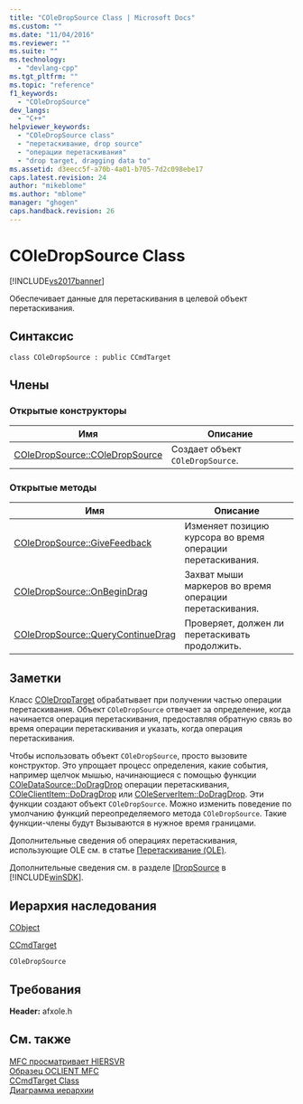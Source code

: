 ```yaml
---
title: "COleDropSource Class | Microsoft Docs"
ms.custom: ""
ms.date: "11/04/2016"
ms.reviewer: ""
ms.suite: ""
ms.technology: 
  - "devlang-cpp"
ms.tgt_pltfrm: ""
ms.topic: "reference"
f1_keywords: 
  - "COleDropSource"
dev_langs: 
  - "C++"
helpviewer_keywords: 
  - "COleDropSource class"
  - "перетаскивание, drop source"
  - "операции перетаскивания"
  - "drop target, dragging data to"
ms.assetid: d3eecc5f-a70b-4a01-b705-7d2c098ebe17
caps.latest.revision: 24
author: "mikeblome"
ms.author: "mblome"
manager: "ghogen"
caps.handback.revision: 26
---
```

# COleDropSource Class
[!INCLUDE[vs2017banner](../../assembler/inline/includes/vs2017banner.md)]

Обеспечивает данные для перетаскивания в целевой объект перетаскивания.  
  
## Синтаксис  
  
```  
class COleDropSource : public CCmdTarget  
```  
  
## Члены  
  
### Открытые конструкторы  
  
|Имя|Описание|  
|---------|--------------|  
|[COleDropSource::COleDropSource](../Topic/COleDropSource::COleDropSource.md)|Создает объект `COleDropSource`.|  
  
### Открытые методы  
  
|Имя|Описание|  
|---------|--------------|  
|[COleDropSource::GiveFeedback](../Topic/COleDropSource::GiveFeedback.md)|Изменяет позицию курсора во время операции перетаскивания.|  
|[COleDropSource::OnBeginDrag](../Topic/COleDropSource::OnBeginDrag.md)|Захват мыши маркеров во время операции перетаскивания.|  
|[COleDropSource::QueryContinueDrag](../Topic/COleDropSource::QueryContinueDrag.md)|Проверяет, должен ли перетаскивать продолжить.|  
  
## Заметки  
 Класс [COleDropTarget](../Topic/COleDropTarget%20Class.md) обрабатывает при получении частью операции перетаскивания.  Объект `COleDropSource` отвечает за определение, когда начинается операция перетаскивания, предоставляя обратную связь во время операции перетаскивания и указать, когда операция перетаскивания.  
  
 Чтобы использовать объект `COleDropSource`, просто вызовите конструктор.  Это упрощает процесс определения, какие события, например щелчок мышью, начинающиеся с помощью функции [COleDataSource::DoDragDrop](../Topic/COleDataSource::DoDragDrop.md) операции перетаскивания, [COleClientItem::DoDragDrop](../Topic/COleClientItem::DoDragDrop.md) или [COleServerItem::DoDragDrop](../Topic/COleServerItem::DoDragDrop.md).  Эти функции создают объект `COleDropSource`.  Можно изменить поведение по умолчанию функций переопределяемого метода `COleDropSource`.  Такие функции\-члены будут Вызываются в нужное время границами.  
  
 Дополнительные сведения об операциях перетаскивания, использующие OLE см. в статье [Перетаскивание \(OLE\)](../../mfc/drag-and-drop-ole.md).  
  
 Дополнительные сведения см. в разделе [IDropSource](http://msdn.microsoft.com/library/windows/desktop/ms690071) в [!INCLUDE[winSDK](../../atl/includes/winsdk_md.md)].  
  
## Иерархия наследования  
 [CObject](../Topic/CObject%20Class.md)  
  
 [CCmdTarget](../Topic/CCmdTarget%20Class.md)  
  
 `COleDropSource`  
  
## Требования  
 **Header:**  afxole.h  
  
## См. также  
 [MFC просматривает HIERSVR](../../top/visual-cpp-samples.md)   
 [Образец OCLIENT MFC](../../top/visual-cpp-samples.md)   
 [CCmdTarget Class](../Topic/CCmdTarget%20Class.md)   
 [Диаграмма иерархии](../../mfc/hierarchy-chart.md)